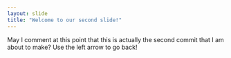 ```yaml
---
layout: slide
title: "Welcome to our second slide!"
---
```

May I comment at this point that this is actually the second commit that I am about to make?
Use the left arrow to go back!
